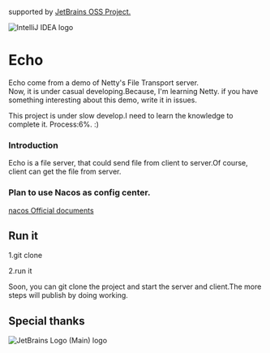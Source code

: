 supported by [JetBrains OSS Project.]( https://jb.gg/OpenSourceSupport.)

![IntelliJ IDEA logo](https://resources.jetbrains.com/storage/products/company/brand/logos/IntelliJ_IDEA.svg)
# Echo
Echo come from a demo of Netty's File Transport server.  
Now, it is under casual developing.Because, I'm learning Netty. if you have something interesting about this demo, write it in issues.

This project is under slow develop.I need to learn the knowledge to complete it.
Process:6%. :)
### Introduction
Echo is a file server, that could send file from client to server.Of course, client can get the file from server.

### Plan to use Nacos as config center.

[nacos Official documents ](https://nacos.io/)

## Run it

1.git clone

2.run it

Soon, you can git clone the project and start the server and client.The more steps will publish by doing working. 


## Special thanks

![JetBrains Logo (Main) logo](https://resources.jetbrains.com/storage/products/company/brand/logos/jb_beam.png)